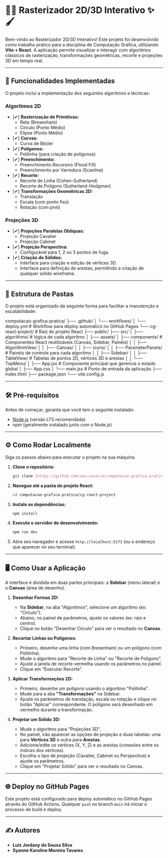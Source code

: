 # 🎨✨ Rasterizador 2D/3D Interativo ✨🖌️

Bem-vindo ao Rasterizador 2D/3D Interativo! Este projeto foi desenvolvido como trabalho prático para a disciplina de Computação Gráfica, utilizando **Vite + React**. A aplicação permite visualizar e interagir com algoritmos clássicos de rasterização, transformações geométricas, recorte e projeções 3D em tempo real.

---

## 🚀 Funcionalidades Implementadas

O projeto inclui a implementação dos seguintes algoritmos e técnicas:

### Algoritmos 2D
-   [✔] **Rasterização de Primitivas:**
    -   Reta (Bresenham)
    -   Círculo (Ponto Médio)
    -   Elipse (Ponto Médio)
-   [✔] **Curvas:**
    -   Curva de Bézier
-   [✔] **Polígonos:**
    -   Polilinha (para criação de polígonos)
-   [✔] **Preenchimento:**
    -   Preenchimento Recursivo (Flood Fill)
    -   Preenchimento por Varredura (Scanline)
-   [✔] **Recorte:**
    -   Recorte de Linha (Cohen-Sutherland)
    -   Recorte de Polígono (Sutherland-Hodgman)
-   [✔] **Transformações Geométricas 2D:**
    -   Translação
    -   Escala (com ponto fixo)
    -   Rotação (com pivô)

### Projeções 3D
-   [✔] **Projeções Paralelas Oblíquas:**
    -   Projeção Cavalier
    -   Projeção Cabinet
-   [✔] **Projeção Perspectiva:**
    -   Configurável para 1, 2 ou 3 pontos de fuga.
-   [✔] **Criação de Sólidos:**
    -   Interface para criação e edição de vértices 3D.
    -   Interface para definição de arestas, permitindo a criação de qualquer sólido wireframe.

---

## 📁 Estrutura de Pastas

O projeto está organizado da seguinte forma para facilitar a manutenção e escalabilidade:

computacao-grafica-pratica/
├── .github/
│   └── workflows/
│       └── deploy.yml      # Workflow para deploy automático no GitHub Pages
└── cg-react-project/       # Raiz do projeto React
├── public/
├── src/
│   ├── algorithms/     # lógica de cada algoritmo
│   ├── assets/
│   ├── components/     # Componentes React reutilizáveis (Canvas, Sidebar, Painéis)
│   │   ├── AlgorithmView/
│   │   ├── Canvas/
│   │   ├── icons/
│   │   ├── ParameterPanels/ # Painéis de controle para cada algoritmo
│   │   ├── Sidebar/
│   │   ├── TableView/      # Tabelas de pontos 2D, vértices 3D e arestas
│   │   └── TopMenu/
│   ├── App.jsx           # Componente principal que gerencia o estado global
│   ├── App.css
│   └── main.jsx          # Ponto de entrada da aplicação
├── index.html
├── package.json
└── vite.config.js

---

## 🛠️ Pré-requisitos

Antes de começar, garanta que você tem o seguinte instalado:
* [Node.js](https://nodejs.org/en/) (versão LTS recomendada)
* npm (geralmente instalado junto com o Node.js)

---

## ⚙️ Como Rodar Localmente

Siga os passos abaixo para executar o projeto na sua máquina.

1.  **Clone o repositório:**
    ```bash
    git clone [https://github.com/seu-usuario/computacao-grafica-pratica.git](https://github.com/seu-usuario/computacao-grafica-pratica.git)
    ```

2.  **Navegue até a pasta do projeto React:**
    ```bash
    cd computacao-grafica-pratica/cg-react-project
    ```

3.  **Instale as dependências:**
    ```bash
    npm install
    ```

4.  **Execute o servidor de desenvolvimento:**
    ```bash
    npm run dev
    ```

5.  Abra seu navegador e acesse `http://localhost:5173` (ou o endereço que aparecer no seu terminal).

---

## 🖥️ Como Usar a Aplicação

A interface é dividida em duas partes principais: a **Sidebar** (menu lateral) e o **Canvas** (área de desenho).

1.  **Desenhar Formas 2D:**
    * Na **Sidebar**, na aba "Algoritmos", selecione um algoritmo (ex: "Círculo").
    * Abaixo, no painel de parâmetros, ajuste os valores (ex: raio e centro).
    * Clique no botão "Desenhar Círculo" para ver o resultado no **Canvas**.

2.  **Recortar Linhas ou Polígonos:**
    * Primeiro, desenhe uma linha (com Bresenham) ou um polígono (com Polilinha).
    * Mude o algoritmo para "Recorte de Linha" ou "Recorte de Polígono".
    * Ajuste a janela de recorte vermelha usando os parâmetros no painel.
    * Clique em "Executar Recorte".

3.  **Aplicar Transformações 2D:**
    * Primeiro, desenhe um polígono usando o algoritmo "Polilinha".
    * Mude para a aba **"Transformações"** na Sidebar.
    * Ajuste os parâmetros de translação, escala ou rotação e clique no botão "Aplicar" correspondente. O polígono será desenhado em vermelho durante a transformação.

4.  **Projetar um Sólido 3D:**
    * Mude o algoritmo para "Projeções 3D".
    * No painel, irão aparecer as opções de projeção e duas tabelas: uma para **Vértices 3D** e outra para **Arestas**.
    * Adicione/edite os vértices (X, Y, Z) e as arestas (conexões entre os índices dos vértices).
    * Escolha o tipo de projeção (Cavalier, Cabinet ou Perspectiva) e ajuste os parâmetros.
    * Clique em "Projetar Sólido" para ver o resultado no Canvas.

---

## 🌐 Deploy no GitHub Pages

Este projeto está configurado para deploy automático no GitHub Pages através do GitHub Actions. Qualquer `push` no branch `main` irá iniciar o processo de build e deploy.

---

## ✍️ Autores

-   **Luiz Jordany de Sousa Silva**
-   **Syanne Karoline Moreira Tavares**